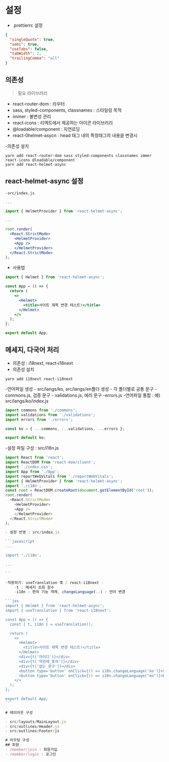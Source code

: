# 설정

- .prettierrc 설정

```json
{
  "singleQuote": true,
  "semi": true,
  "useTabs": false,
  "tabWidth": 2,
  "trailingComma": "all"
}
```

## 의존성

> 필요 라이브러리

- react-router-dom : 라우터
- sass, styled-components, classnames : 스타일링 목적
- immer : 불변성 관리
- react-icons : 리엑트에서 제공하는 아이콘 라이브러리
- @loadable/component : 지연로딩
- react-0helmet-asycn : head 태그 내의 특정태그의 내용을 변경시

-의존성 설치

```
yarn add react-router-dom sass styled-components classnames immer react-icons @loadable/component
yarn add react-helmet-async
```

## react-helmet-async 설정

    -src/index.js

```jsx
...

import { HelmetProvider } from 'react-helmet-async';

...

root.render(
  <React.StrictMode>
    <HelmetProvider>
    <App />
    </HelmetProvider>
  </React.StrictMode>
);

```

- 사용법

```jsx
import { Helmet } from 'react-helmet-async';

const App = () => {
  return (
    <>
      <Helmet>
        <title>사이트 제목 변경 테스트!</title>
      </Helmet>
    </>
  );
};

export default App;
```

## 메세지, 다국어 처리

- 의존성 : i18next, react-i18next
- 의존성 설치

```
yarn add i18next react-i18next
```

-언어파일 생성 - src/langs/ko, src/langs/en폴더 생성 - 각 폴더별로 공통 문구 - commons.js, 검증 문구 - validations.js, 에러 문구 -errors.js -언어파일 통합 : 예) src/langs/ko/index.js

```javascript
import commons from './commons';
import validations from './validations';
import errors from './errors';

const ko = { ...commons, ...validations, ...errors };

export default ko;
```

-설정 파일 구성 : src/i18n.js

````javascript
import React from 'react';
import ReactDOM from 'react-dom/client';
import './index.css';
import App from './App';
import reportWebVitals from './reportWebVitals';
import { HelmetProvider } from 'react-helmet-async';
import './i18n';
const root = ReactDOM.createRoot(document.getElementById('root'));
root.render(
  <React.StrictMode>
    <HelmetProvider>
    <App />
    </HelmetProvider>
  </React.StrictMode>
);

- 설정 반영 : src/index.js

```javascript
...

import './i18n';

...

```

-적용하기: useTranslation 훅 / react-i18next -
    -t : 메세지 조회 함수
    -i18n : 편의 기능 객체, changeLanguage(..) : 언어 변경

```jes
import { Helmet } from 'react-helmet-async';
import { useTranslation } from 'react-i18next';

const App = () => {
  const { t, i18n } = useTranslation();

  return (
    <>
      <Helmet>
        <title>사이트 제목 변경 테스트!</title>
      </Helmet>
      <div>{t('아이디')}</div>
      <div>{t('약관에_동의')}</div>
      <div>{t('없는_문구')}</div>
      <button type='button' onClick={() => i18n.changeLanguage('ko')}>한국어</button>
      <button type='button' onClick={() => i18n.changeLanguage("en")}>English</button>
    </>
  );
};

export default App;
```

# 레이아웃 구성

- src/layouts/MainLayout.js
- src/outlines/Header.js
- src/outlines/Footer/js

# 라우팅 구성
## 회원
- /member/join : 회원가입
- /member/login : 로그인